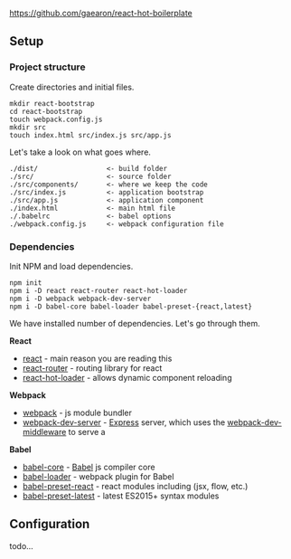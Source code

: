 
https://github.com/gaearon/react-hot-boilerplate

## Setup

### Project structure

Create directories and initial files.
```
mkdir react-bootstrap
cd react-bootstrap
touch webpack.config.js
mkdir src
touch index.html src/index.js src/app.js
```

Let's take a look on what goes where.
```
./dist/                 <- build folder
./src/                  <- source folder
./src/components/       <- where we keep the code
./src/index.js          <- application bootstrap
./src/app.js            <- application component
./index.html            <- main html file
./.babelrc              <- babel options
./webpack.config.js     <- webpack configuration file
```
### Dependencies

Init NPM and load dependencies.
```
npm init
npm i -D react react-router react-hot-loader
npm i -D webpack webpack-dev-server
npm i -D babel-core babel-loader babel-preset-{react,latest}
```

We have installed number of dependencies. Let's go through them.

**React**
* [react][react] - main reason you are reading this
* [react-router][react-router] - routing library for react
* [react-hot-loader][react-hot-loader] - allows dynamic component reloading

**Webpack**
* [webpack][webpack] - js module bundler
* [webpack-dev-server][webpack-dev-server] - [Express][express] server,
which uses the [webpack-dev-middleware][webpack-dev-middleware] to serve a

**Babel**
* [babel-core][babel-core] - [Babel][babel] js compiler core
* [babel-loader][babel-loader] - webpack plugin for Babel
* [babel-preset-react][babel-preset-react] - react modules including (jsx, flow, etc.)
* [babel-preset-latest][babel-preset-latest] - latest ES2015+ syntax modules

## Configuration

todo...

<!-- references -->

[babel]: https://babeljs.io/
[babel-loader]: https://github.com/babel/babel-loader
[babel-core]: https://github.com/babel/babel/tree/master/packages/babel-core
[babel-preset-react]: http://babeljs.io/docs/plugins/preset-react/
[babel-preset-latest]: https://babeljs.io/docs/plugins/preset-es2015/
[express]: http://expressjs.com/
[react]: https://facebook.github.io/react/
[react-router]: https://github.com/reactjs/react-router
[react-hot-loader]: https://github.com/gaearon/react-hot-loader
[webpack]: https://webpack.github.io/
[webpack-dev-server]: https://webpack.github.io/docs/webpack-dev-server.html
[webpack-dev-middleware]: https://github.com/webpack/webpack-dev-middleware
